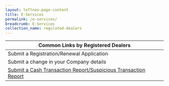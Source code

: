 ```yaml
---
layout: leftnav-page-content
title: E-Services
permalink: /e-services/
breadcrumb: E-Services
collection_name: regulated-dealers
---
```


| Common Links by Registered Dealers |
| --- |
| Submit a Registration/Renewal Application |
| Submit a change in your Company details | 
| [Submit a Cash Transaction Report/Suspicious Transaction Report](www.police.gov.sg/sonar) |
